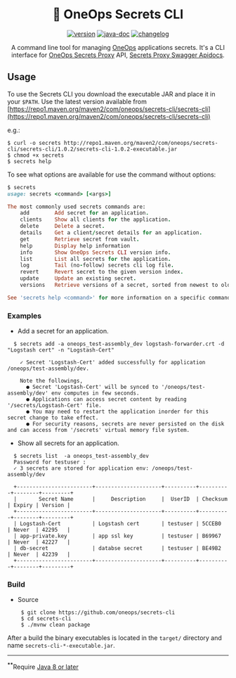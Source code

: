 <div align="center">

# :shell: OneOps Secrets CLI

 [![version][release-svg]][release-url] [![java-doc][javadoc-svg]][javadoc-url] [![changelog][cl-svg]][cl-url] 

 A command line tool for managing [OneOps][oneops] applications secrets. It's a CLI interface for [OneOps Secrets Proxy](https://github.com/oneops/secrets-proxy) API, [Secrets Proxy Swagger Apidocs](https://oneops.github.com/secrets-proxy/apidocs).

</div>


## Usage

To use the Secrets CLI you download the executable JAR and place it in your `$PATH`. 
Use the latest version available from
[https://repo1.maven.org/maven2/com/oneops/secrets-cli/secrets-cli](https://repo1.maven.org/maven2/com/oneops/secrets-cli/secrets-cli)

e.g.:

```
$ curl -o secrets http://repo1.maven.org/maven2/com/oneops/secrets-cli/secrets-cli/1.0.2/secrets-cli-1.0.2-executable.jar
$ chmod +x secrets
$ secrets help
```

To see what options are available for use the command without options:

```ruby
$ secrets
usage: secrets <command> [<args>]

The most commonly used secrets commands are:
    add        Add secret for an application.
    clients    Show all clients for the application.
    delete     Delete a secret.
    details    Get a client/secret details for an application.
    get        Retrieve secret from vault.
    help       Display help information
    info       Show OneOps Secrets CLI version info.
    list       List all secrets for the application.
    log        Tail (no-follow) secrets cli log file.
    revert     Revert secret to the given version index.
    update     Update an existing secret.
    versions   Retrieve versions of a secret, sorted from newest to oldest update time.

See 'secrets help <command>' for more information on a specific command.
```
### Examples

  *  Add a secret for an application.
  
  ```
    $ secrets add -a oneops_test-assembly_dev logstash-forwarder.crt -d "Logstash cert" -n "Logstash-Cert"
    
      ✓ Secret 'Logstash-Cert' added successfully for application /oneops/test-assembly/dev.
      
      Note the followings,
        ● Secret 'Logstash-Cert' will be synced to '/oneops/test-assembly/dev' env computes in few seconds.
        ● Applications can access secret content by reading '/secrets/Logstash-Cert' file.
        ● You may need to restart the application inorder for this secret change to take effect.
        ● For security reasons, secrets are never persisted on the disk and can access from '/secrets' virtual memory file system.
  ```
  
  *  Show all secrets for an application.
  
  ```
    $ secrets list  -a oneops_test-assembly_dev
    Password for testuser :
    ✓ 3 secrets are stored for application env: /oneops/test-assembly/dev
    
    +------------------------+---------------------+----------+----------+--------+---------+
    |       Secret Name      |     Description     |  UserID  | Checksum | Expiry | Version |
    +------------------------+---------------------+----------+----------+--------+---------+
    | Logstash-Cert          | Logstash cert       | testuser | 5CCEB0   | Never  | 42295   |
    | app-private.key        | app ssl key         | testuser | B69967   | Never  | 42227   |
    | db-secret              | databse secret      | testuser | BE49B2   | Never  | 42239   |
    +------------------------+---------------------+----------+----------+--------+---------+
  ```
  
### Build

- Source

    ```
     $ git clone https://github.com/oneops/secrets-cli
     $ cd secrets-cli
     $ ./mvnw clean package
    ```
    
After a build the binary executables is located in the `target/` directory and name `secrets-cli-*-executable.jar`.


-----------------
<sup><b>**</b></sup>Require [Java 8 or later][java-download]

<!-- Badges -->

[oneops]: http://oneops.com/
[keywhiz]: https://github.com/square/keywhiz

[javadoc-url]: https://oneops.github.io/secrets-cli/api
[javadoc-svg]: https://img.shields.io/badge/api--doc-latest-ff69b4.svg?style=flat-square

[cl-url]: https://github.com/oneops/secrets-cli/blob/master/CHANGELOG.md
[cl-svg]: https://img.shields.io/badge/change--log-latest-blue.svg?style=flat-square

[release-url]: https://github.com/oneops/secrets-cli/releases/latest
[release-svg]: https://img.shields.io/github/release/oneops/secrets-cli.svg?style=flat-square

[java-download]: http://www.oracle.com/technetwork/java/javase/downloads/index.html


